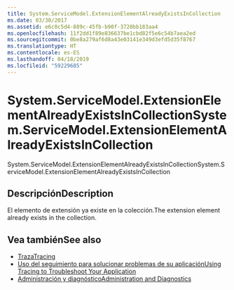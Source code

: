 ```yaml
---
title: System.ServiceModel.ExtensionElementAlreadyExistsInCollection
ms.date: 03/30/2017
ms.assetid: e6c0c5d4-889c-45fb-b90f-3720bb183aa4
ms.openlocfilehash: 11f2dd1f89e836637be1cbd82f5e6c54b7aea2ed
ms.sourcegitcommit: 0be8a279af6d8a43e03141e349d3efd5d35f8767
ms.translationtype: HT
ms.contentlocale: es-ES
ms.lasthandoff: 04/18/2019
ms.locfileid: "59229685"
---
```

# <a name="systemservicemodelextensionelementalreadyexistsincollection"></a><span data-ttu-id="58fd5-102">System.ServiceModel.ExtensionElementAlreadyExistsInCollection</span><span class="sxs-lookup"><span data-stu-id="58fd5-102">System.ServiceModel.ExtensionElementAlreadyExistsInCollection</span></span>
<span data-ttu-id="58fd5-103">System.ServiceModel.ExtensionElementAlreadyExistsInCollection</span><span class="sxs-lookup"><span data-stu-id="58fd5-103">System.ServiceModel.ExtensionElementAlreadyExistsInCollection</span></span>  
  
## <a name="description"></a><span data-ttu-id="58fd5-104">Descripción</span><span class="sxs-lookup"><span data-stu-id="58fd5-104">Description</span></span>  
 <span data-ttu-id="58fd5-105">El elemento de extensión ya existe en la colección.</span><span class="sxs-lookup"><span data-stu-id="58fd5-105">The extension element already exists in the collection.</span></span>  
  
## <a name="see-also"></a><span data-ttu-id="58fd5-106">Vea también</span><span class="sxs-lookup"><span data-stu-id="58fd5-106">See also</span></span>

- [<span data-ttu-id="58fd5-107">Traza</span><span class="sxs-lookup"><span data-stu-id="58fd5-107">Tracing</span></span>](../../../../../docs/framework/wcf/diagnostics/tracing/index.md)
- [<span data-ttu-id="58fd5-108">Uso del seguimiento para solucionar problemas de su aplicación</span><span class="sxs-lookup"><span data-stu-id="58fd5-108">Using Tracing to Troubleshoot Your Application</span></span>](../../../../../docs/framework/wcf/diagnostics/tracing/using-tracing-to-troubleshoot-your-application.md)
- [<span data-ttu-id="58fd5-109">Administración y diagnóstico</span><span class="sxs-lookup"><span data-stu-id="58fd5-109">Administration and Diagnostics</span></span>](../../../../../docs/framework/wcf/diagnostics/index.md)
